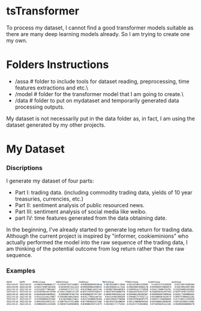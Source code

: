 # tsTransformer

To process my dataset, I cannot find a good transformer models suitable as there are many deep learning models already. So I am trying to create one my own.


# Folders Instructions

- /assa # folder to include tools for dataset reading, preprocessing, time features extractions and etc.\
- /model # folder for the transformer model that I am going to create.\
- /data # folder to put on mydataset and temporarily generated data processing outputs.

My dataset is not necessarily put in the data folder as, in fact, I am using the dataset generated by my other projects.

# My Dataset
### Discriptions
I generate my dataset of four parts:
- Part I: trading data. (including commodity trading data, yields of 10 year treasuries, currencies, etc.)
- Part II: sentiment analysis of public resourced news.
- Part III: sentiment analysis of social media like weibo.
- part IV: time features generated from the data obtaining date.

In the beginning, I've already started to generate log return for trading data. Although the current project is inspired 
by "informer, cookieminions" who actually performed the model into the raw sequence of the trading data, I am thinking
of the potential outcome from log return rather than the raw sequence.

### Examples
![sample_rawDataset_logr.png](sample_rawDataset_logr.png)

